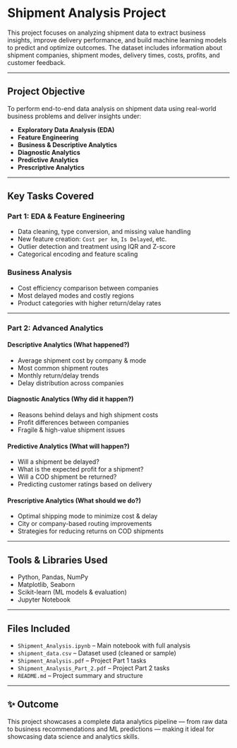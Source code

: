 # Shipment Analysis Project

This project focuses on analyzing shipment data to extract business insights, improve delivery performance, and build machine learning models to predict and optimize outcomes. The dataset includes information about shipment companies, shipment modes, delivery times, costs, profits, and customer feedback.

---

## Project Objective

To perform end-to-end data analysis on shipment data using real-world business problems and deliver insights under:

- **Exploratory Data Analysis (EDA)**
- **Feature Engineering**
- **Business & Descriptive Analytics**
- **Diagnostic Analytics**
- **Predictive Analytics**
- **Prescriptive Analytics**

---

## Key Tasks Covered

###  Part 1: EDA & Feature Engineering
- Data cleaning, type conversion, and missing value handling
- New feature creation: `Cost per km`, `Is Delayed`, etc.
- Outlier detection and treatment using IQR and Z-score
- Categorical encoding and feature scaling

### Business Analysis
- Cost efficiency comparison between companies
- Most delayed modes and costly regions
- Product categories with higher return/delay rates

---

### Part 2: Advanced Analytics

#### Descriptive Analytics (What happened?)
- Average shipment cost by company & mode
- Most common shipment routes
- Monthly return/delay trends
- Delay distribution across companies

#### Diagnostic Analytics (Why did it happen?)
- Reasons behind delays and high shipment costs
- Profit differences between companies
- Fragile & high-value shipment issues

#### Predictive Analytics (What will happen?)
- Will a shipment be delayed?
- What is the expected profit for a shipment?
- Will a COD shipment be returned?
- Predicting customer ratings based on delivery

#### Prescriptive Analytics (What should we do?)
- Optimal shipping mode to minimize cost & delay
- City or company-based routing improvements
- Strategies for reducing returns on COD shipments

---

## Tools & Libraries Used
- Python, Pandas, NumPy
- Matplotlib, Seaborn
- Scikit-learn (ML models & evaluation)
- Jupyter Notebook

---

## Files Included

- `Shipment_Analysis.ipynb` – Main notebook with full analysis
- `shipment_data.csv` – Dataset used (cleaned or sample)
- `Shipment_Analysis.pdf` – Project Part 1 tasks
- `Shipment_Analysis_Part_2.pdf` – Project Part 2 tasks
- `README.md` – Project summary and structure

---

## ✨ Outcome

This project showcases a complete data analytics pipeline — from raw data to business recommendations and ML predictions — making it ideal for showcasing data science and analytics skills.

